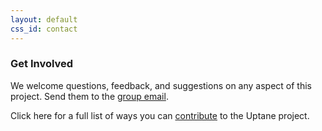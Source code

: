 ```yaml
---
layout: default
css_id: contact
---
```


### Get Involved

We welcome questions, feedback, and suggestions on any aspect of this project.
Send them to the [group email](uptane@googlegroups.com).

Click here for a full list of ways you can [contribute](https://github.com/uptane/uptane-standard/blob/master/CONTRIBUTING.md)
to the Uptane project.
